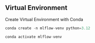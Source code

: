 ## Virtual Environment
Create Virtual Environment with Conda

```python
conda create -n mlflow-venv python=3.12
```

```python
conda activate mlflow-venv
```

